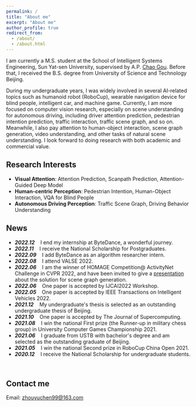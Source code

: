 ```yaml
---
permalink: /
title: "About me"
excerpt: "About me"
author_profile: true
redirect_from: 
  - /about/
  - /about.html
---
```


I am currently a M.S. student at the School of Intelligent Systems Engineering, Sun Yat-sen University, supervised by A.P. [Chao Gou](https://chaogou.github.io/). Before that, I received the B.S. degree from University of Science and Technology Beijing.

During my undergraduate years, I was widely involved in several AI-related topics such as humanoid robot (RoboCup), wearable navigation device for blind people, intelligent car, and machine game. Currently, I am more focused on computer vision research, especially on scene understanding for autonomous driving, including driver attention prediction, pedestrian intention prediction, traffic interaction, traffic scene graph, and so on. Meanwhile, I also pay attention to human-object interaction, scene graph generation, video understanding, and other tasks of natural scene understanding. I look forward to doing research with both academic and commercial value.

Research Interests
------
- **Visual Attention**: Attention Prediction, Scanpath Prediction, Attention-Guided Deep Model
- **Human-centric Perception**: Pedestrian Intention, Human-Object Interaction, VQA for Blind People
- **Autonomous Driving Perception**: Traffic Scene Graph, Driving Behavior Understanding


News
------
* ***2022.12*** $~~$ I end my internship at ByteDance, a wonderful journey.
* ***2022.11*** $~~$ I receive the National Scholarship for Postgraduates.
* ***2022.09*** $~~$ I add ByteDance as an algorithm researcher intern.
* ***2022.08*** $~~$ I attend VALSE 2022.
* ***2022.06*** $~~$ I am the winner of HOMAGE Competition@ ActivityNet Challenge in CVPR 2022, and have been invited to give a [presentation](https://www.youtube.com/watch?v=KK3SPK6iueE) about the solution for scene graph generation.
* ***2022.06*** $~~$ One paper is accepted by IJCAI2022 Workshop.
* ***2022.05*** $~~$ One paper is accepted by IEEE Transactions on Intelligent Vehicles 2022.
* ***2021.12*** $~~$ My undergraduate's thesis is selected as an outstanding undergraduate thesis of Beijing. 
* ***2021.10*** $~~$ One paper is accepted by The Journal of Supercomputing.
* ***2021.08*** $~~$ I win the national First prize (the Runner-up in military chess group) in University Computer Games Championship 2021.
* ***2021.06*** $~~$ I graduate from USTB with bachelor's degree and 
am selected as the outstanding graduate of Beijing.
* ***2021.05*** $~~$ I win the national Second prize in RoboCup China Open 2021.
* ***2020.12*** $~~$ I receive the National Scholarship for undergraduate students.
<br>

Contact me
------
Email: zhouyuchen99@163.com
